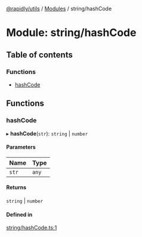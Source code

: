 [@rapidly/utils](../README.md) / [Modules](../modules.md) / string/hashCode

# Module: string/hashCode

## Table of contents

### Functions

- [hashCode](string_hashCode.md#hashcode)

## Functions

### hashCode

▸ **hashCode**(`str`): `string` \| `number`

#### Parameters

| Name | Type |
| :------ | :------ |
| `str` | `any` |

#### Returns

`string` \| `number`

#### Defined in

[string/hashCode.ts:1](https://github.com/canguser/rapidly-utils/blob/a270d22/main/string/hashCode.ts#L1)

